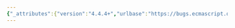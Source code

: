 ```yaml
---
{"_attributes":{"version":"4.4.4+","urlbase":"https://bugs.ecmascript.org/","maintainer":"dherman@mozilla.com"},"bug":{"bug_id":1814,"creation_ts":"2013-08-23 16:21:00 -0700","short_desc":"Clean syntax allowing binding of \"this\" when performing Destructuring Assignment","delta_ts":"2015-10-02 14:36:15 -0700","product":"Harmony","component":"Suggestions","version":"unspecified","rep_platform":"All","op_sys":"All","bug_status":"RESOLVED","resolution":"INVALID","priority":"Normal","bug_severity":"minor","everconfirmed":true,"reporter":{"uid":"pr.wasif","name":"Wasif Hasan Baig"},"assigned_to":{"uid":"allen","name":"Allen Wirfs-Brock"},"long_desc":[{"commentid":5216,"comment_count":0,"who":{"uid":"pr.wasif","name":"Wasif Hasan Baig"},"bug_when":"2013-08-23 16:21:46 -0700","thetext":"Hi,\n\nI have a constructor function for my hypothetical \"Contact\" class that looks like this.\n    \nclass Contact {\n    ...\n    constructor(contactDetails) {  // contactDetails is an object\n        this.name = contactDetails.name;\n        this.contact = contactDetails.contact;\n        this.IM = contactDetails.IM;\n    }\n    ...\n};\n\nWouldn't it be nice to have a syntactic sugar allowing us to destructure contactDetails properties and binding to this in one line as below\n\nclass Contact {\n    ...\n    constructor(contactDetails) {  // contactDetails is an object\n        this.{name, contact, IM} = contactDetails;\n    }\n    ...\n};\n\nFor constructor parameters passed as arrays\n\nHi,\n\nI have a constructor function for my hypothetical \"Contact\" class that looks like this.\n    \nclass Contact {\n    ...\n    constructor(contactDetails) {  // contactDetails is an object {}\n        this.name = contactDetails.name;\n        this.contact = contactDetails.contact;\n        this.IM = contactDetails.IM;\n    }\n    ...\n};\n\nWouldn't it be nice to have a syntactic sugar allowing us to destructure contactDetails properties and binding to this in one line as below\n\nclass Contact {\n    ...\n    constructor(contactDetails) {  // contactDetails is an Array []\n        this.[name, contact, IM] = contactDetails;\n    }\n    ...\n};"},{"commentid":5217,"comment_count":1,"who":{"uid":"pr.wasif","name":"Wasif Hasan Baig"},"bug_when":"2013-08-23 16:27:35 -0700","thetext":"(In reply to comment #0)\n> Hi,\n> \n> I have a constructor function for my hypothetical \"Contact\" class that looks\n> like this.\n> \n> class Contact {\n>     ...\n>     constructor(contactDetails) {  // contactDetails is an object\n>         this.name = contactDetails.name;\n>         this.contact = contactDetails.contact;\n>         this.IM = contactDetails.IM;\n>     }\n>     ...\n> };\n> \n> Wouldn't it be nice to have a syntactic sugar allowing us to destructure\n> contactDetails properties and binding to this in one line as below\n> \n> class Contact {\n>     ...\n>     constructor(contactDetails) {  // contactDetails is an object\n>         this.{name, contact, IM} = contactDetails;\n>     }\n>     ...\n> };\n> \n> For constructor parameters passed as arrays\n> \n> Hi,\n> \n> I have a constructor function for my hypothetical \"Contact\" class that looks\n> like this.\n> \n> class Contact {\n>     ...\n>     constructor(contactDetails) {  // contactDetails is an object {}\n>         this.name = contactDetails.name;\n>         this.contact = contactDetails.contact;\n>         this.IM = contactDetails.IM;\n>     }\n>     ...\n> };\n> \n> Wouldn't it be nice to have a syntactic sugar allowing us to destructure\n> contactDetails properties and binding to this in one line as below\n> \n> class Contact {\n>     ...\n>     constructor(contactDetails) {  // contactDetails is an Array []\n>         this.[name, contact, IM] = contactDetails;\n>     }\n>     ...\n> };\n\nSorry there was a copy paste error in my last post Kindly ignore the last post as I am editing and pasting it here again.\n-----------------------------------------------------------------------------\n\nHi,\n\nI have a constructor function for my hypothetical \"Contact\" class that looks\nlike this.\n\nclass Contact {\n    ...\n    constructor(contactDetails) {  // contactDetails is an object\n        this.name = contactDetails.name;\n        this.contact = contactDetails.contact;\n        this.IM = contactDetails.IM;\n    }\n    ...\n};\n\nWouldn't it be nice to have a syntactic sugar allowing us to destructure\ncontactDetails properties and binding to this in one line as below\n\nclass Contact {\n    ...\n    constructor(contactDetails) {  // contactDetails is an object {}\n        this.{name, contact, IM} = contactDetails;\n    }\n    ...\n};\n\nFor constructor parameters passed as arrays\n\nclass Contact {\n    ...\n    constructor(contactDetails) {  // contactDetails is an Array []\n        this.[name, contact, IM] = contactDetails;\n    }\n    ...\n};"},{"commentid":5890,"comment_count":2,"who":{"uid":"allen","name":"Allen Wirfs-Brock"},"bug_when":"2013-10-10 13:11:34 -0700","thetext":"using features already in ES6 spec.:\n\n\nclass Contact {\n    ...\n    constructor(contactDetails) {  // contactDetails is an object\n        let {name, contact, IM} = contactDetails;  //ensure props present\n        Object.assign(this, {name, contact, IM});\n\n    }\n    ...\n};"},{"commentid":14745,"comment_count":3,"who":{"uid":"brterlso","name":"Brian Terlson"},"bug_when":"2015-10-02 14:36:15 -0700","thetext":"Bulk closing all Harmony bugs. Proposals should be tracked on GitHub. The ES wiki is completely defunct at this point."}]}}
---
```

